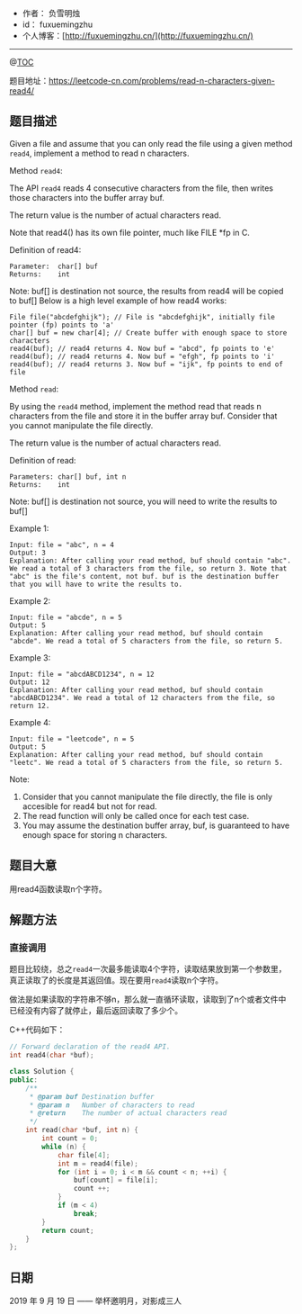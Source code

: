
- 作者：    负雪明烛
- id：      fuxuemingzhu
- 个人博客：[http://fuxuemingzhu.cn/](http://fuxuemingzhu.cn/)

---
@[TOC](目录)


题目地址：https://leetcode-cn.com/problems/read-n-characters-given-read4/

## 题目描述

Given a file and assume that you can only read the file using a given method `read4`, implement a method to read n characters.

Method `read4`:

The API `read4` reads 4 consecutive characters from the file, then writes those characters into the buffer array buf.

The return value is the number of actual characters read.

Note that read4() has its own file pointer, much like FILE *fp in C.

Definition of read4:

    Parameter:  char[] buf
    Returns:    int

Note: buf[] is destination not source, the results from read4 will be copied to buf[]
Below is a high level example of how read4 works:

    File file("abcdefghijk"); // File is "abcdefghijk", initially file pointer (fp) points to 'a'
    char[] buf = new char[4]; // Create buffer with enough space to store characters
    read4(buf); // read4 returns 4. Now buf = "abcd", fp points to 'e'
    read4(buf); // read4 returns 4. Now buf = "efgh", fp points to 'i'
    read4(buf); // read4 returns 3. Now buf = "ijk", fp points to end of file
 

Method `read`:

By using the `read4` method, implement the method read that reads n characters from the file and store it in the buffer array buf. Consider that you cannot manipulate the file directly.

The return value is the number of actual characters read.

Definition of read:

    Parameters:	char[] buf, int n
    Returns:	int

Note: buf[] is destination not source, you will need to write the results to buf[]
 

Example 1:

    Input: file = "abc", n = 4
    Output: 3
    Explanation: After calling your read method, buf should contain "abc". We read a total of 3 characters from the file, so return 3. Note that "abc" is the file's content, not buf. buf is the destination buffer that you will have to write the results to.

Example 2:

    Input: file = "abcde", n = 5
    Output: 5
    Explanation: After calling your read method, buf should contain "abcde". We read a total of 5 characters from the file, so return 5.

Example 3:

    Input: file = "abcdABCD1234", n = 12
    Output: 12
    Explanation: After calling your read method, buf should contain "abcdABCD1234". We read a total of 12 characters from the file, so return 12.

Example 4:

    Input: file = "leetcode", n = 5
    Output: 5
    Explanation: After calling your read method, buf should contain "leetc". We read a total of 5 characters from the file, so return 5.
     

Note:

1. Consider that you cannot manipulate the file directly, the file is only accesible for read4 but not for read.
1. The read function will only be called once for each test case.
1. You may assume the destination buffer array, buf, is guaranteed to have enough space for storing n characters.

## 题目大意

用read4函数读取n个字符。

## 解题方法

### 直接调用

题目比较绕，总之`read4`一次最多能读取4个字符，读取结果放到第一个参数里，真正读取了的长度是其返回值。现在要用`read4`读取n个字符。

做法是如果读取的字符串不够n，那么就一直循环读取，读取到了n个或者文件中已经没有内容了就停止，最后返回读取了多少个。

C++代码如下：

```cpp
// Forward declaration of the read4 API.
int read4(char *buf);

class Solution {
public:
    /**
     * @param buf Destination buffer
     * @param n   Number of characters to read
     * @return    The number of actual characters read
     */
    int read(char *buf, int n) {
        int count = 0;
        while (n) {
            char file[4];
            int m = read4(file);
            for (int i = 0; i < m && count < n; ++i) {
                buf[count] = file[i];
                count ++;
            }
            if (m < 4)
                break;
        }
        return count;
    }
};
```

## 日期

2019 年 9 月 19 日 —— 举杯邀明月，对影成三人


  [1]: https://blog.csdn.net/fuxuemingzhu/article/details/72465759
